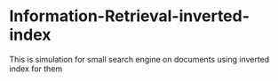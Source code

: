 # Information-Retrieval-inverted-index
This is simulation for small search engine on documents using inverted index for them
